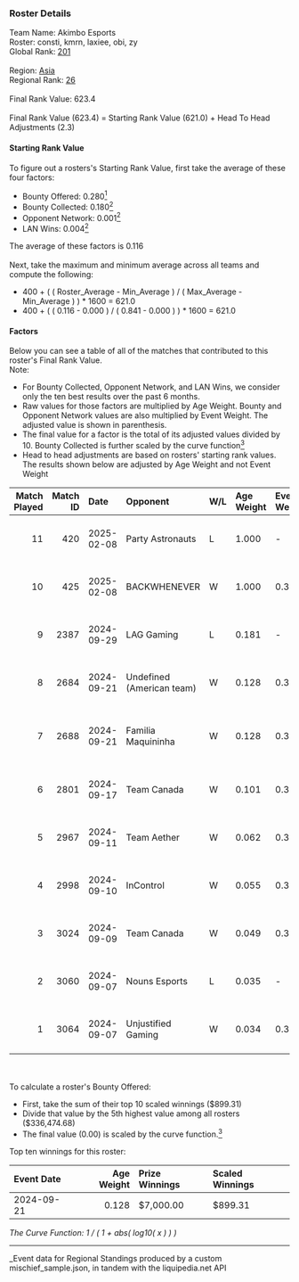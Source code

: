 ### Roster Details<br />
Team Name: Akimbo Esports<br />
Roster: consti, kmrn, laxiee, obi, zy<br />
Global Rank: [201](../../standings_global_2025_03_01.md)<br />
<br />
Region: [Asia]( ../../standings_asia_2025_03_01.md)<br />
Regional Rank: [26]( ../../standings_asia_2025_03_01.md)<br />
<br />
Final Rank Value:  623.4<br />
<br />
Final Rank Value (623.4) = Starting Rank Value (621.0) + Head To Head Adjustments (2.3)<br />

#### Starting Rank Value<br />
To figure out a rosters's Starting Rank Value, first take the average of these four factors:<br />
- Bounty Offered: 0.280[<sup>1</sup>](#table2)
- Bounty Collected: 0.180[<sup>2</sup>](#table1)
- Opponent Network: 0.001[<sup>2</sup>](#table1)
- LAN Wins: 0.004[<sup>2</sup>](#table1)

The average of these factors is 0.116<br />
<br />
Next, take the maximum and minimum average across all teams and compute the following:<br />
- 400 + ( ( Roster_Average - Min_Average ) / ( Max_Average - Min_Average ) ) * 1600 = 621.0
- 400 + ( ( 0.116 - 0.000 ) / ( 0.841 - 0.000 ) ) * 1600 = 621.0


#### Factors<br />
Below you can see a table of all of the matches that contributed to this roster's Final Rank Value.<br />
Note:<br />

- For Bounty Collected, Opponent Network, and LAN Wins, we consider only the ten best results over the past 6 months.
- Raw values for those factors are multiplied by Age Weight. Bounty and Opponent Network values are also multiplied by Event Weight. The adjusted value is shown in parenthesis.
- The final value for a factor is the total of its adjusted values divided by 10. Bounty Collected is further scaled by the curve function[<sup>3</sup>](#curveFunction)
- Head to head adjustments are based on rosters' starting rank values. The results shown below are adjusted by Age Weight and not Event Weight
<span id="table1"></span><br />


| Match Played | Match ID | Date       | Opponent                  | W/L | Age Weight | Event Weight | Bounty Collected | Opponent Network | LAN Wins  | H2H Adj. | Roster                        |
| -: | -: | :- | :- | :- | :- | :- | :- | :- | :- | -: | :- |
|           11 |      420 | 2025-02-08 | Party Astronauts          | L   | 1.000      | -            | -                | -                | -         |    -8.64 | consti, kmrn, laxiee, obi, zy |
|           10 |      425 | 2025-02-08 | BACKWHENEVER              | W   | 1.000      | 0.321        | 0.000 (0.000)    | 0.000 (0.000)    | 0 (0.000) |     6.75 | consti, kmrn, laxiee, obi, zy |
|            9 |     2387 | 2024-09-29 | LAG Gaming                | L   | 0.181      | -            | -                | -                | -         |    -3.05 | kmrn, laxiee, N2o, obi, zy    |
|            8 |     2684 | 2024-09-21 | Undefined (American team) | W   | 0.128      | 0.372        | 0.002 (0.000)    | 0.027 (0.001)    | 0 (0.000) |     1.96 | kmrn, laxiee, N2o, obi, zy    |
|            7 |     2688 | 2024-09-21 | Familia Maquininha        | W   | 0.128      | 0.371        | 0.003 (0.000)    | 0.133 (0.006)    | 0 (0.000) |     2.21 | kmrn, N2o, obi, taggy, zy     |
|            6 |     2801 | 2024-09-17 | Team Canada               | W   | 0.101      | 0.371        | 0.000 (0.000)    | 0.040 (0.001)    | 0 (0.000) |     1.21 | kmrn, laxiee, N2o, obi, zy    |
|            5 |     2967 | 2024-09-11 | Team Aether               | W   | 0.062      | 0.371        | 0.000 (0.000)    | 0.016 (0.000)    | 0 (0.000) |     0.59 | kmrn, laxiee, N2o, obi, zy    |
|            4 |     2998 | 2024-09-10 | InControl                 | W   | 0.055      | 0.372        | 0.001 (0.000)    | 0.075 (0.002)    | 0 (0.000) |     0.88 | kmrn, laxiee, N2o, obi, zy    |
|            3 |     3024 | 2024-09-09 | Team Canada               | W   | 0.049      | 0.372        | 0.000 (0.000)    | 0.040 (0.001)    | 0 (0.000) |     0.59 | kmrn, laxiee, N2o, obi, zy    |
|            2 |     3060 | 2024-09-07 | Nouns Esports             | L   | 0.035      | -            | -                | -                | -         |    -0.40 | kmrn, laxiee, N2o, obi, zy    |
|            1 |     3064 | 2024-09-07 | Unjustified Gaming        | W   | 0.034      | 0.333        | 0.000 (0.000)    | 0.000 (0.000)    | 1 (0.034) |     0.24 | kmrn, laxiee, N2o, obi, zy    |

<br />
<span id="table2"></span><br />
To calculate a roster's Bounty Offered:<br />

- First, take the sum of their top 10 scaled winnings ($899.31)
- Divide that value by the 5th highest value among all rosters ($336,474.68)
- The final value (0.00) is scaled by the curve function.[<sup>3</sup>](#curveFunction)

Top ten winnings for this roster:<br />

| Event Date | Age Weight | Prize Winnings | Scaled Winnings |
| :- | -: | :- | :- |
| 2024-09-21 |      0.128 | $7,000.00      | $899.31         |


<span id="curveFunction"></span>_The Curve Function: 1 / ( 1 + abs( log10( x ) ) )_<br />

---
_Event data for Regional Standings produced by a custom mischief_sample.json, in tandem with the liquipedia.net API<br />
